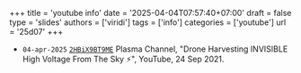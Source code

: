 +++
title = 'youtube info'
date = '2025-04-04T07:57:40+07:00'
draft = false
type = 'slides'
authors = ['viridi']
tags = ['info']
categories = ['youtube']
url = '25d07'
+++

+ `04-apr-2025` [`2HBiX9BT9ME`](https://www.youtube.com/watch?v=2HBiX9BT9ME) Plasma Channel, "Drone Harvesting INVISIBLE High Voltage From The Sky ⚡", YouTube, 24 Sep 2021.
